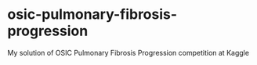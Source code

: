 # osic-pulmonary-fibrosis-progression
My solution of OSIC Pulmonary Fibrosis Progression competition at Kaggle
